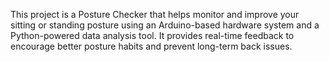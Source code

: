 This project is a Posture Checker that helps monitor and improve your sitting or standing posture using an Arduino-based hardware system and a Python-powered data analysis tool. It provides real-time feedback to encourage better posture habits and prevent long-term back issues.

